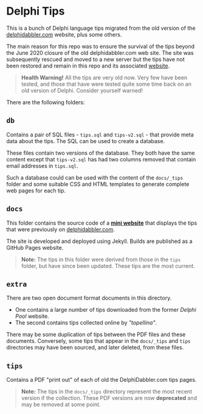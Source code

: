 # Delphi Tips

This is a bunch of Delphi language tips migrated from the old version of the [delphidabbler.com](https://delphidabbler.com/) website, plus some others.

The main reason for this repo was to ensure the survival of the tips beyond the June 2020 closure of the old delphidabbler.com web site. The site was subsequently rescued and moved to a new server but the tips have not been restored and remain in this repo and its associated [website](https://delphidabbler.github.io/delphi-tips/).

> **Health Warning!** All the tips are very old now. Very few have been tested, and those that have were tested quite some time back on an old version of Delphi. Consider yourself warned!

There are the following folders:

## `db`

Contains a pair of SQL files - `tips.sql` and `tips-v2.sql` - that provide meta data about the tips. The SQL can be used to create a database.

These files contain two versions of the database. They both have the same content except that `tips-v2.sql` has had two columns removed that contain email addresses in `tips.sql`.

Such a database could can be used with the content of the `docs/_tips` folder and some suitable CSS and HTML templates to generate complete web pages for each tip.

## `docs`

This folder contains the source code of a **[mini website](https://delphidabbler.github.io/delphi-tips/)** that displays the tips that were previously on [delphidabbler.com](https://delphidabbler.com/).

The site is developed and deployed using Jekyll. Builds are published as a GitHub Pages website.

> **Note:** The tips in this folder were derived from those in the `tips` folder, but have since been updated. These tips are the most current.

## `extra`

There are two open document format documents in this directory.

* One contains a large number of tips downloaded from the former _Delphi Pool_ website.
* The second contains tips collected online by _"topellina"_.

There may be some duplication of tips between the PDF files and these documents. Conversely, some tips that appear in the `docs/_tips` and `tips` directories may have been sourced,  and later deleted, from these files.

## `tips`

Contains a PDF "print out" of each of old the DelphiDabbler.com tips pages.

> **Note:** The tips in the `docs/_tips` directory represent the most recent version if the collection. These PDF versions are now **deprecated** and may be removed at some point.

